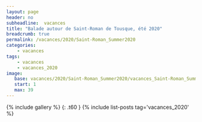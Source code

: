 ```yaml
---
layout: page
header: no
subheadline:  vacances
title: "Balade autour de Saint-Roman de Tousque, été 2020"
breadcrumb: true
permalink: /vacances/2020/Saint-Roman_Summer2020
categories:
    - vacances
tags:
    - vacances
    - vacances_2020
image:
   base: vacances/2020/Saint-Roman_Summer2020/vacances_Saint-Roman_Summer2020
   start: 1
   max: 39
---
```

{% include gallery %}
{: .t60 }
{% include list-posts tag='vacances_2020' %}
